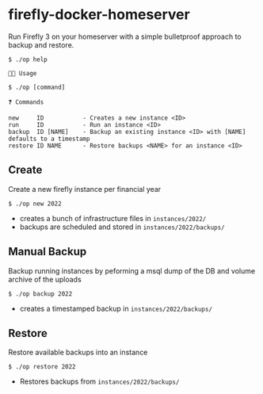 # firefly-docker-homeserver

Run Firefly 3 on your homeserver with a simple bulletproof approach to backup and restore.

```console
$ ./op help

🧑‍💻 Usage

$ ./op [command]

❓ Commands

new     ID           - Creates a new instance <ID>
run     ID           - Run an instance <ID>
backup  ID [NAME]    - Backup an existing instance <ID> with [NAME] defaults to a timestamp
restore ID NAME      - Restore backups <NAME> for an instance <ID>
```


## Create

Create a new firefly instance per financial year

```console
$ ./op new 2022
```

- creates a bunch of infrastructure files in `instances/2022/`
- backups are scheduled and stored in `instances/2022/backups/`


## Manual Backup

Backup running instances by peforming a msql dump of the DB and volume archive of the uploads

```console
$ ./op backup 2022
```

- creates a timestamped backup in `instances/2022/backups/`


## Restore

Restore available backups into an instance

```console
$ ./op restore 2022
```

- Restores backups from `instances/2022/backups/`
